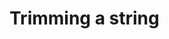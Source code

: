 # Trimming a string

<?php
    $text = "Hello world        "
    $trimmed = trim($text);
    echo $ans;
?>

